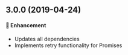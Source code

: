 ## 3.0.0 (2019-04-24)

#### :rocket: Enhancement
  * Updates all dependencies
  * Implements retry functionality for Promises